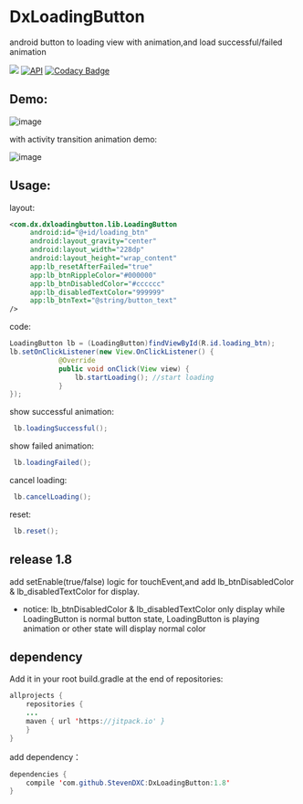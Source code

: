 # DxLoadingButton

android button to loading view with animation,and load successful/failed animation


[![](https://jitpack.io/v/StevenDXC/DxLoadingButton.svg)](https://jitpack.io/#StevenDXC/DxLoadingButton)
[![API](https://img.shields.io/badge/API-16%2B-brightgreen.svg?style=flat)](https://android-arsenal.com/api?level=16)
[![Codacy Badge](https://api.codacy.com/project/badge/Grade/3a594b0963ba4d3b9fab95b6f429032d)](https://www.codacy.com/app/StevenDXC/DxLoadingButton?utm_source=github.com&amp;utm_medium=referral&amp;utm_content=StevenDXC/DxLoadingButton&amp;utm_campaign=Badge_Grade)

Demo:
---
   
![image](https://github.com/StevenDXC/DxLoadingButton/blob/master/image/loadingButton.gif)

with activity transition animation demo:

![image](https://github.com/StevenDXC/DxLoadingButton/blob/master/image/loadingButton2.gif)

Usage:
---

layout:

```xml
<com.dx.dxloadingbutton.lib.LoadingButton
     android:id="@+id/loading_btn"
     android:layout_gravity="center"
     android:layout_width="228dp"
     android:layout_height="wrap_content"
     app:lb_resetAfterFailed="true"
     app:lb_btnRippleColor="#000000"
     app:lb_btnDisabledColor="#cccccc"
     app:lb_disabledTextColor="999999" 
     app:lb_btnText="@string/button_text" 
/>
```
code:

```java
LoadingButton lb = (LoadingButton)findViewById(R.id.loading_btn);
lb.setOnClickListener(new View.OnClickListener() {
            @Override
            public void onClick(View view) {
                lb.startLoading(); //start loading 
            }
});
```
show successful animation:

```java
 lb.loadingSuccessful();
```
show failed animation:

```java
 lb.loadingFailed();
```
cancel loading:

```java
 lb.cancelLoading();
```

reset:

```java
 lb.reset();
```


## release 1.8

add setEnable(true/false) logic for touchEvent,and add lb_btnDisabledColor & lb_disabledTextColor for display.

* notice: lb_btnDisabledColor & lb_disabledTextColor only display while LoadingButton is normal button state, LoadingButton is playing animation or other state will display normal color


dependency
---
Add it in your root build.gradle at the end of repositories:

```java
allprojects {
    repositories {
	...
	maven { url 'https://jitpack.io' }
    }
}
```
add dependency：

```java
dependencies {
    compile 'com.github.StevenDXC:DxLoadingButton:1.8'
}
```
